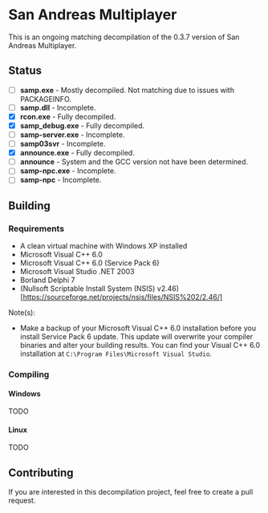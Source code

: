 # San Andreas Multiplayer
This is an ongoing matching decompilation of the 0.3.7 version of San Andreas Multiplayer.
## Status
- [ ] **samp.exe** - Mostly decompiled. Not matching due to issues with PACKAGEINFO.
- [ ] **samp.dll** - Incomplete.
- [x] **rcon.exe** - Fully decompiled.
- [x] **samp_debug.exe** - Fully decompiled.
- [ ] **samp-server.exe** - Incomplete.
- [ ] **samp03svr** - Incomplete.
- [x] **announce.exe** - Fully decompiled.
- [ ] **announce** - System and the GCC version not have been determined.
- [ ] **samp-npc.exe** - Incomplete.
- [ ] **samp-npc** - Incomplete.

## Building
### Requirements
- A clean virtual machine with Windows XP installed
- Microsoft Visual C++ 6.0
- Microsoft Visual C++ 6.0 (Service Pack 6)
- Microsoft Visual Studio .NET 2003
- Borland Delphi 7
- (Nullsoft Scriptable Install System (NSIS) v2.46)[https://sourceforge.net/projects/nsis/files/NSIS%202/2.46/]

Note(s):
- Make a backup of your Microsoft Visual C++ 6.0 installation before you install Service Pack 6 update. This update will overwrite your compiler binaries and alter your building results. You can find your Visual C++ 6.0 installation at `C:\Program Files\Microsoft Visual Studio`.

### Compiling
#### Windows
TODO
#### Linux
TODO

## Contributing
If you are interested in this decompilation project, feel free to create a pull request.
